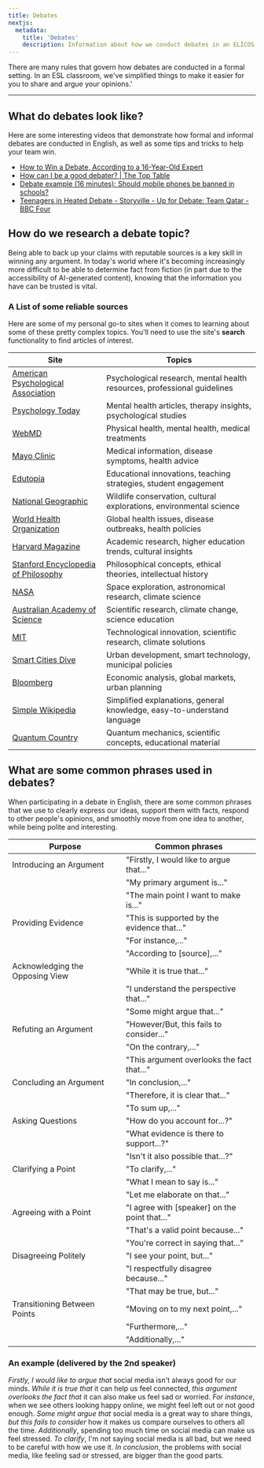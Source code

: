 ```yaml
---
title: Debates
nextjs:
  metadata:
    title: 'Debates'
    description: Information about how we conduct debates in an ELICOS classroom.
---
```


There are many rules that govern how debates are conducted in a formal setting. In an ESL classroom, we've simplified things to make it easier for you to share and argue your opinions.'

---

## What do debates look like?

Here are some interesting videos that demonstrate how formal and informal debates are conducted in English, as well as some tips and tricks to help your team win.

- [How to Win a Debate, According to a 16-Year-Old Expert](https://www.youtube.com/watch?v=XDpWiQktS6o)
- [How can I be a good debater? | The Top Table](https://www.youtube.com/watch?v=Sh9n_KGKozk)
- [Debate example (16 minutes): Should mobile phones be banned in schools?](https://www.youtube.com/watch?v=Ld_9-1xXjvk)
- [Teenagers in Heated Debate - Storyville - Up for Debate: Team Qatar - BBC Four](https://www.youtube.com/watch?v=5hNcEe4iE8c)

## How do we research a debate topic?

Being able to back up your claims with reputable sources is a key skill in winning any argument. In today's world where it's becoming increasingly more difficult to be able to determine fact from fiction (in part due to the accessibility of AI-generated content), knowing that the information you have can be trusted is vital.

### A List of some reliable sources

Here are some of my personal go-to sites when it comes to learning about some of these pretty complex topics. You'll need to use the site's **search** functionality to find articles of interest.

| Site                                                                 | Topics                                                                   |
| -------------------------------------------------------------------- | ------------------------------------------------------------------------ |
| [American Psychological Association](https://www.apa.org)            | Psychological research, mental health resources, professional guidelines |
| [Psychology Today](https://www.psychologytoday.com/au)               | Mental health articles, therapy insights, psychological studies          |
| [WebMD](https://www.webmd.com)                                       | Physical health, mental health, medical treatments                       |
| [Mayo Clinic](https://www.mayoclinic.org)                            | Medical information, disease symptoms, health advice                     |
| [Edutopia](https://www.edutopia.org/search?query=technology)         | Educational innovations, teaching strategies, student engagement         |
| [National Geographic](https://education.nationalgeographic.org)      | Wildlife conservation, cultural explorations, environmental science      |
| [World Health Organization](https://www.who.int)                     | Global health issues, disease outbreaks, health policies                 |
| [Harvard Magazine](https://www.harvardmagazine.com)                  | Academic research, higher education trends, cultural insights            |
| [Stanford Encyclopedia of Philosophy](https://plato.stanford.edu)    | Philosophical concepts, ethical theories, intellectual history           |
| [NASA](https://science.nasa.gov/climate-change)                      | Space exploration, astronomical research, climate science                |
| [Australian Academy of Science](https://www.science.org.au/learning) | Scientific research, climate change, science education                   |
| [MIT](https://climate.mit.edu/)                                      | Technological innovation, scientific research, climate solutions         |
| [Smart Cities Dive](https://www.smartcitiesdive.com)                 | Urban development, smart technology, municipal policies                  |
| [Bloomberg](https://www.bloomberg.com/citylab)                       | Economic analysis, global markets, urban planning                        |
| [Simple Wikipedia](https://simple.wikipedia.org)                     | Simplified explanations, general knowledge, easy-to-understand language  |
| [Quantum Country](https://quantum.country)                           | Quantum mechanics, scientific concepts, educational material             |

## What are some common phrases used in debates?

When participating in a debate in English, there are some common phrases that we use to clearly express our ideas, support them with facts, respond to other people's opinions, and smoothly move from one idea to another, while being polite and interesting.

| Purpose                         | Common phrases                                |
| ------------------------------- | --------------------------------------------- |
| Introducing an Argument         | "Firstly, I would like to argue that..."      |
|                                 | "My primary argument is..."                   |
|                                 | "The main point I want to make is..."         |
| Providing Evidence              | "This is supported by the evidence that..."   |
|                                 | "For instance,..."                            |
|                                 | "According to [source],..."                   |
| Acknowledging the Opposing View | "While it is true that..."                    |
|                                 | "I understand the perspective that..."        |
|                                 | "Some might argue that..."                    |
| Refuting an Argument            | "However/But, this fails to consider..."      |
|                                 | "On the contrary,..."                         |
|                                 | "This argument overlooks the fact that..."    |
| Concluding an Argument          | "In conclusion,..."                           |
|                                 | "Therefore, it is clear that..."              |
|                                 | "To sum up,..."                               |
| Asking Questions                | "How do you account for...?"                  |
|                                 | "What evidence is there to support...?"       |
|                                 | "Isn't it also possible that...?"             |
| Clarifying a Point              | "To clarify,..."                              |
|                                 | "What I mean to say is..."                    |
|                                 | "Let me elaborate on that..."                 |
| Agreeing with a Point           | "I agree with [speaker] on the point that..." |
|                                 | "That's a valid point because..."             |
|                                 | "You're correct in saying that..."            |
| Disagreeing Politely            | "I see your point, but..."                    |
|                                 | "I respectfully disagree because..."          |
|                                 | "That may be true, but..."                    |
| Transitioning Between Points    | "Moving on to my next point,..."              |
|                                 | "Furthermore,..."                             |
|                                 | "Additionally,..."                            |

### An example (delivered by the 2nd speaker)

_Firstly, I would like to argue that_ social media isn't always good for our minds. _While it is true that_ it can help us feel connected, _this argument overlooks the fact that_ it can also make us feel sad or worried. _For instance_, when we see others looking happy online, we might feel left out or not good enough. _Some might argue that_ social media is a great way to share things, _but this fails to consider_ how it makes us compare ourselves to others all the time. _Additionally_, spending too much time on social media can make us feel stressed. _To clarify_, I'm not saying social media is all bad, but we need to be careful with how we use it. _In conclusion_, the problems with social media, like feeling sad or stressed, are bigger than the good parts.
